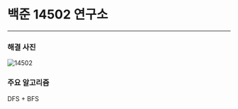 # 백준 14502 연구소

---

### 해결 사진
![14502](https://user-images.githubusercontent.com/69099083/90340174-38409f80-e031-11ea-9c21-2415d11e46f9.png)

### 주요 알고리즘
DFS + BFS